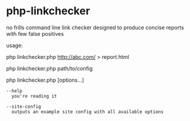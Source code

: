# php-linkchecker

no frills command line link checker designed to produce concise reports with few false positives

usage:

  php linkchecker.php http://abc.com/ > report.html

  php linkchecker.php path/to/config

  php linkchecker.php [options...]

    --help
      you're reading it

    --site-config
      outputs an example site config with all available options


